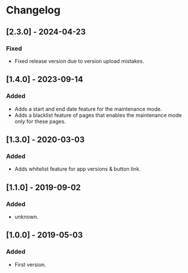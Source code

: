 # Changelog

## [2.3.0] - 2024-04-23
### Fixed
- Fixed release version due to version upload mistakes.

## [1.4.0] - 2023-09-14
### Added
- Adds a start and end date feature for the maintenance mode.
- Adds a blacklist feature of pages that enables the maintenance mode only for these pages.

## [1.3.0] - 2020-03-03
### Added
- Adds whitelist feature for app versions & button link.

## [1.1.0] - 2019-09-02
### Added
- unknown.

## [1.0.0] - 2019-05-03
### Added
- First version.